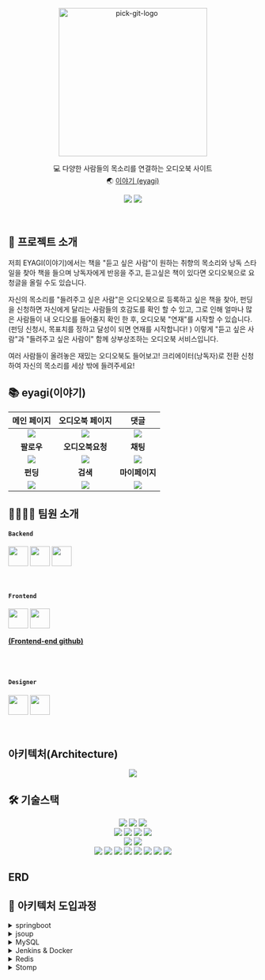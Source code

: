 <p align="center">
<img src="https://user-images.githubusercontent.com/61370487/171013112-796a9d06-6b91-4012-9af7-ee9ccfb20eaf.png" alt="pick-git-logo" width="300" height="300">
</p>
<div align="center">
  
💻 다양한 사람들의 목소리를 연결하는 오디오북 사이트</br>
🌏 [이야기 (eyagi)](https://www.eyagibook.shop/)

</div>
<div align="center">
  
<a href="https://balanced-desk-3a4.notion.site/EYAGI-06e6113484324fe8ba37ec83e5e70b8d"><img src="https://img.shields.io/badge/Notion-%23000000.svg?style=for-the-badge&logo=notion&logoColor=white&link=https://balanced-desk-3a4.notion.site/EYAGI-06e6113484324fe8ba37ec83e5e70b8d/"/></a>
<a href="https://www.instagram.com/_eyagi_"><img src="https://img.shields.io/badge/Instagram-%23E4405F.svg?style=for-the-badge&logo=Instagram&logoColor=white&link=https://www.instagram.com/_eyagi_/"/></a>

  
</div>
<br/>

## 🙌 프로젝트 소개
 저희 EYAGI(이야기)에서는
책을 "듣고 싶은 사람"이 원하는 취향의 목소리와 낭독 스타일을 찾아 책을 들으며 낭독자에게 반응을 주고, 듣고싶은 책이 있다면 오디오북으로 요청글을 올릴 수도 있습니다.

자신의 목소리를 "들려주고 싶은 사람"은 오디오북으로 등록하고 싶은 책을 찾아, 펀딩을 신청하면 자신에게 달리는 사람들의 호감도를 확인 할 수 있고, 그로 인해 얼마나 많은 사람들이 내 오디오를 들어줄지 확인 한 후, 오디오북 "연재"를 시작할 수 있습니다. (펀딩 신청시, 목표치를 정하고 달성이 되면 연재를 시작합니다! )
이렇게 "듣고 싶은 사람"과 "들려주고 싶은 사람이" 함께 상부상조하는 오디오북 서비스입니다.

여러 사람들이 올려놓은 재밌는 오디오북도 들어보고!
크리에이터(낭독자)로 전환 신청하여 자신의 목소리를 세상 밖에 들려주세요!

## :books: eyagi(이야기)
|메인 페이지|오디오북 페이지|댓글|
|:-:|:-:|:-:|
|<img src=https://user-images.githubusercontent.com/61370487/171026913-adb69bee-9171-4b12-b273-8f1a5fe828f3.gif>|<img src=https://user-images.githubusercontent.com/61370487/171030696-98bbaa9e-347b-4633-956c-77462db17670.gif>|<img src=https://user-images.githubusercontent.com/61370487/171026534-71d090f4-0d17-465b-aa59-c2384232e88c.gif>|
|<b>팔로우</b>|<b>오디오북요청</b>|<b>채팅</b>|
|<img src=https://user-images.githubusercontent.com/61370487/171026610-b4584b86-0174-4c28-ae57-b25fe1f561f8.gif>|<img src=https://user-images.githubusercontent.com/61370487/171030045-42a40812-b807-4b52-ab75-199d88a075eb.gif>|<img src=https://user-images.githubusercontent.com/61370487/171029947-8c62bbd1-fe94-41f6-9714-0a08e9e63151.gif>|
|<b>펀딩</b>|<b>검색</b>|<b>마이페이지</b>|
|<img src=https://user-images.githubusercontent.com/61370487/171026925-7215b3f8-7369-4f58-a4f6-bd57493b21ed.gif>|<img src=https://user-images.githubusercontent.com/61370487/171030108-3e4bc940-20ff-497a-9484-e920b958cef9.gif>|<img src=https://user-images.githubusercontent.com/61370487/171030132-8b300843-90f0-4e72-8271-933c75026aff.gif>|

## 👨‍💻👩‍💻 팀원 소개
#### `Backend`
<a href="https://github.com/EunheaSong" target="_blank"><img height="40"  src="https://img.shields.io/static/v1?label=Spring&message=송은혜 &color=08CE5D&style=for-the-badge&>"/></a>
<a href="https://github.com/akrwkdrrr99" target="_blank"><img height="40"  src="https://img.shields.io/static/v1?label=Spring&message=김승균 &color=08CE5D&style=for-the-badge&>"/></a>
<a href="https://github.com/yunju2" target="_blank"><img height="40"  src="https://img.shields.io/static/v1?label=Spring&message=권윤주 &color=08CE5D&style=for-the-badge&>"/></a>


<br>

#### `Frontend`
<a href="https://github.com/JIEUN24" target="_blank"><img height="40"  src="https://img.shields.io/static/v1?label=React&message=최지은 &color=61dafb&style=for-the-badge&>"/></a>
<a href="https://github.com/hyopp" target="_blank"><img height="40"  src="https://img.shields.io/static/v1?label=React&message=권효빈 &color=61dafb&style=for-the-badge&>"/></a>
 
 **[(Frontend-end github)](https://github.com/Team-EYAGI/Front)** 

  <br />
 <br />

#### `Designer`
<a href="https://www.behance.net/lia_works" target="_blank"><img height="40"  src="https://img.shields.io/static/v1?label=Design&message=이아영 &color=F55C54&style=for-the-badge&>"/></a>
<a href="https://seo-jyun-0731.tistory.com/ 
https://blog.naver.com/seojyun0731" target="_blank"><img height="40"  src="https://img.shields.io/static/v1?label=Design&message=서지윤 &color=F55C54&style=for-the-badge&>"/></a>

<br>


## 아키텍처(Architecture)
<p align="center">
<img src="https://user-images.githubusercontent.com/61370487/171578575-f5fdb814-1d71-434f-9879-cc9004432ef7.png">
</p>

## 🛠 기술스택
<p align="center">
<!-- spring -->
<img src="https://img.shields.io/badge/Spring-6DB33F?style=for-the-badge&logo=Spring&logoColor=white">
<img src="https://img.shields.io/badge/spring data jpa-F28D1A?style=for-the-badge&logo=springdatajpa&logoColor=white">
<img src="https://img.shields.io/badge/spring security-6DB33F?style=for-the-badge&logo=springsecurity&logoColor=white">
<br>
<!-- java mysql gradle -->
<img src="https://img.shields.io/badge/gradle-02303A?style=for-the-badge&logo=gradle&logoColor=white">
<img src="https://img.shields.io/badge/JAVA-007396?style=for-the-badge&logo=java&logoColor=white">
<img src="https://img.shields.io/badge/Jsoup-981E32?style=for-the-badge&logo=java&logoColor=white">
<img src="https://img.shields.io/badge/mysql-4479A1?style=for-the-badge&logo=mysql&logoColor=white">
<br>
<!-- aws -->
<img src="https://img.shields.io/badge/aws ec2-07C160?style=for-the-badge&logo=amazoneaws&logoColor=white">
<img src="https://img.shields.io/badge/amazons3-569A31?style=for-the-badge&logo=amazons3&logoColor=white">
<br>
<!-- git -->
<img src="https://img.shields.io/badge/github-181717?style=for-the-badge&logo=github&logoColor=white">
<img src="https://img.shields.io/badge/git-F05032?style=for-the-badge&logo=git&logoColor=white">
<img src="https://img.shields.io/badge/github actions-2088FF?style=for-the-badge&logo=github actions&logoColor=white">
<!-- redis -->
<img src="https://img.shields.io/badge/redis-DC382D?style=for-the-badge&logo=redis&logoColor=white">
<img src="https://img.shields.io/badge/stomp-000000?style=for-the-badge&logo=stomp&logoColor=white">
<img src="https://img.shields.io/badge/SockJS-7D929E?style=for-the-badge&logo=sockJS&logoColor=white">
<!-- docker -->
<img src="https://img.shields.io/badge/docker-2496ED?style=for-the-badge&logo=docker&logoColor=white">
<!-- zenkins -->
<img src="https://img.shields.io/badge/jenkins-D24939?style=for-the-badge&logo=jenkins&logoColor=white">
  
<br>

## ERD

 ## :pushpin: 아키텍처 도입과정
  
 <details>
<summary>springboot</summary>
<div markdown="1">
  spring boot는 spring을 개발자들이 좀 더 편리하게 개발에 집중할 수 있도록 개선된 프레임워크입니다.
    
 기존 spring 같은 경우, 의존성을 추가해주려면 내가 사용하려는 것의 버전에 대한 정보까지 일일이 맞추어야하고 정말 긴 dependency를 작성해야했지만, boot에서는 자동으로 권장 버전을 체크해주기 때문에  starter 한 줄만으로 dependency를 설정할 수 있게 되었습니다.
    
톰캣도 내장이 되어 있어서 따로 설치할 필요 없이 사용이 가능하기 때문에 초기에 구축하는 시간을 단축시켜 주고, 매번 버전관리를 해야하는 수고도 덜어줍니다.
또한 내장 된 서블릿 컨테이너 덕분에 jar 파일 하나로 쉽게 배포 서버를 구축 할 수 있습니다.
  마지막으로 저희는 스프링 시큐리티를 이용해서 보안체계를 맞추려고 하였고, Boot에서는 이러한 프레임워크들의 요소를 쉽게 사용할 수 있기 때문에 기존의 spring이 아닌, spring Boot를 사용하였습니다.
  boot를 사용하며 ORM이 가능한 JPA도 사용해서 SQL 사용을 보다 간편하게 하고자 하였습니다.

</div>
</details>

  <details>
<summary>jsoup</summary>
<div markdown="1">

    처음에는 크롤링을 해서 데이터를 구축해놓는 방식이 아닌, 도서 검색 api를 활용해서 도서 정보를 가져오는 방법을 생각하였습니다. 
  등록하고자 하는 오디오북을 검색하도록 하고 , 오디오북을 등록함과 동시에 검색한 도서의 정보를 DB에 저장 시키는 방법을 고민해보았지만 사용자 입장에서 여러 에로사항이 생길 것 같았습니다. 
    
    특히, 오디오를 듣고싶어하는 사용자가 유입되었을 때 서점처럼 눈에 보여지는 도서들이 없다면 , 특정 도서에 대해 오디오로 듣고싶다는 흥미를 유발 시키기 어렵다고 판단하였습니다.  
    
    또한, 데이터가 없는 상태라면 서비스를 처음 접하는 사용자들은 세상 수 많은 도서 중 원하는 특정 도서를 골라야만 하므로, 결국 과도한 많은 선택지를 주게 되는 것이라고 판단하였고, 그렇게 하기보단 일정 선택의 범위를 제공하여 선택의 역설에 대한 상황을 없애고자 하였습니다. 그래서 직접 웹크롤링을 통해서 인기가 있고 유명한 책들을 적당한 양의 도서들을 가져오기로 결정했습니다. 
    
    크롤링이라면 보통 python을 많이 이용하지만,  그래도 현재 사용하는 언어가 java이기 때문에  java를 가지고 크롤링을 해보고싶어서 HTML을 파싱해주는 JAVA 오픈 소스 라이브러리인 jsoup을 사용해서 웹 크롤링을 진행하였습니다.

</div>
</details>
  
<details>
<summary>MySQL</summary>
<div markdown="1">

    제작하려고 한 서비스에는 회원관리와 도서에 대한 데이터 관리가 필수이므로 , 데이터 중복이 없는 RDBMS를 사용하고자 하였고 jpa를 사용한 테이블간의 매핑을 이용하기위해서는 역시 RDBMS를 사용해야겠다 라고 판단하였습니다.
    
    여러 RDBMS가 있지만, 아무래도 보편적으로 많이 사용되는 MYSQL이 눈에 띄었고, MYSQL을 기반으로 만들어진 MariaDB 또한 고민이 되었습니다. 
  MariaDB가 MYSQL 이 점이 많다는 이야기를 많이 접했지만, 아직은 MySQL의 사용도가 더 높아, 상대적으로 좀 더 많은 레퍼런스가 존재하기 때문에 MySQL을 사용해보고자 하였고 ,
    
    MariaDB가 MySQL에서 파생되었기 때문에 근본이 되는 MySQL을 먼저 사용해본다면 MariaDB 역시 어렵지 않게 학습 할 수 있을 것 같다고 판단하여 MYSQL을 채택하였습니다. 
    
    오디오파일이나 이미지파일 같은 경우는 AWS S3에 업로드해주었습니다.
    

</div>
</details>
    
<details>
<summary>Jenkins & Docker</summary>
<div markdown="1">

    CI tool 의 다양한 선택지 중 저희가 고려했던 조건들은 
    
    - 적은 비용
    - AWS EC2에 배포가능
    - Git 과의 연동
    - 비교적 낮은 러닝 커버
    
    이 었습니다.
 찾아보았던 것들 중 유료인 것들은 전부 배재하고 , 100%오픈소스이기에 많은 플러그인까지 갖춘 **젠킨스,**  깃헙과 연동시 좋은 퍼포먼스를 보여주는 Travis CI, 작은 프로젝트에서 사용하기 좋다는 GitActions 셋 중 고민을 하였습니다. 그 중 비교적 러닝커버가 낮아보이는건 깃 액션이였습니다. github을 사용한다면 아무래도 규모가 크지 않는 프로젝트에서는 GitActions사용하는 것도 좋은 방법이라고 생각하나  현업에서 많이 사용한다는 젠킨스에 한번 도전해보고자 하였습니다. 처음 고려했던 조건 중 비교적 낮은 러닝커버가 있었지만, 젠킨스는 오픈소스이기 때문에 사용자도 많고, 그에 따라 레퍼런스도 많아서 한 번 해보자 라는 생각이 들어 도전해보았습니다.
    
    도커 사용 같은 경우는 , 도커는 파일들을 모두 하나의 컨테이너에 담기 때문에 한 곳에 문제가 생겨도 서로 영향을 주지 않으며 도커만 있다면 손쉽게 관리 및 이동이 가능하여 보다 어떤 서버 환경에서도 유연한 관리가 가능하기 때문에 도커를 이용해서 Redis, 그리고 Jenkins 소프트웨어 패키지를 도커를 통해 이용해보고자 하였습니다.

</div>
</details>
    
  
  <details>
<summary>Redis</summary>
<div markdown="1">


    채팅의 경우 진행되면 한명에 최소 수십개, 이후 최대 수백개의 데이터가 요청되며 실시간으로 진행 될 경우 수없이 많은 mysql에 요청과 요구가 진행 될 것입니다. 그렇게 된다면 많은 SQL문의 처리 요청으로 서버에서 동시에 진행 할 수 있는 처리 한계치를 넘어서게 되고 운영업체에서는 DB서버에 많은 메모리 증가, CPU증설을 해야 하는 상황이 발생할 수 있습니다.
    
    MySQL 서버의 성능 문제로 서버가 중단되면 서버교체 비용과 서비스가 중단되는 지점이 생기고 임계치를 넘어갈 때마다 매번 작업을 진행해야 할 것 입니다. 하지만 캐시에 저장하는 인메모리 구조의 레디스를 사용한다면 실시간 채팅에서 mySQL로의 지속적인 SQL문 생성을 막을 수 있을 것이라고 생각했습니다.
    
    Redis는 다음과 같은 특징을 지닙니다.
    
    - In-memory 데이터 저장소: 디스크에 데이터를 저장하는 다른 데이터베이스들(PostgreSQL, MongoDB 등)과 달리 데이터를 메모리에 위치시킴으로서 속도면에서 우위를 점함.
    - 유연한 데이터 구조: Key-Value 구조이외에도 다양한 데이터 구조를 지원함.
    - 단순성 및 사용 편의성
    - 복제 및 지속성
    - 높은 가용성 및 확장성(Scale-up, Scale-out)
    - 확장성: 오픈 소스인 만큼 공급업체 기술 종속적이지 않음 (Spring 지원)
    
    다음과 같은 장점들을 고려해 , 레디스를 사용하여 채팅을 개발하였습니다.

</div>
</details>
    

  <details>
<summary>Stomp</summary>
<div markdown="1">

   Stomp는 Simple Text Oriented Messaging Protocol의 약자로, Websocket 위에서 동작하는 텍스트 기반 메세징 프로토콜입니다.
 Publish-Subscribe 매커니즘을 제공하기 때문에 Broket을 통해서 다른 사용자에게 메세지를 보내거나 서버가 특정 작업을 수행하도록 메세지를
보낼 수 있습니다. 또한 Http와 마찬가지로 frame을 사용해 전송하는 프로토콜입니다.
  
   각 커넥션마다 websocketHandler를 구현하여 사용하기 보다 Controller Annotation이 적용된 객체를 이용해 조직적으로 관리할 수 있습니다.    
예를 들어 @MessageMapping을 이용하여 Controller객체에 라우팅 시킬 수 있습니다. 또한 Stomp의 URI경로인 Destiantion을 기반으로 Spring Security를 적용해 메세지를 보호할 수 있습니다. 즉 메세징 프로토콜과 메세징 형식을 개발할 필요가 없어집니다.
 ps) Frame은 명령과 추가적인 헤더, 바디로 구성이 됩니다. 이는 첫번째 라인에는 텍스트(Command)이고 이후 key:value형태로 헤더정보를 포함합니다.

</div>
</details>


